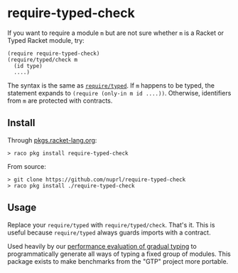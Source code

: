 require-typed-check
===

If you want to require a module `m` but are not sure whether `m` is a Racket or
 Typed Racket module, try:

```
(require require-typed-check)
(require/typed/check m
  (id type)
  ....)
```

The syntax is the same as [`require/typed`](https://docs.racket-lang.org/ts-reference/special-forms.html#%28form._%28%28lib._typed-racket%2Fbase-env%2Fprims..rkt%29._require%2Ftyped%29%29).
If `m` happens to be typed, the statement expands to `(require (only-in m id ....))`.
Otherwise, identifiers from `m` are protected with contracts.


Install
---

Through [pkgs.racket-lang.org](http://pkgs.racket-lang.org/):

```
> raco pkg install require-typed-check
```

From source:

```
> git clone https://github.com/nuprl/require-typed-check
> raco pkg install ./require-typed-check
```


Usage
---

Replace your `require/typed` with `require/typed/check`. That's it.
This is useful because `require/typed` always guards imports with a contract.

Used heavily by our [performance evaluation of gradual typing](https://github.com/nuprl/gradual-typing-performance)
 to programmatically generate all ways of typing a fixed group of modules.
This package exists to make benchmarks from the "GTP" project more portable.

